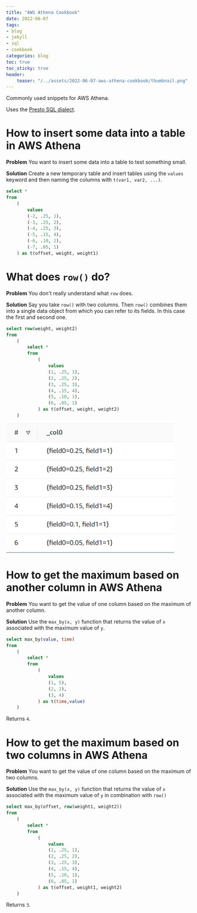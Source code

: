```yaml
---
title: "AWS Athena Cookbook"
date: 2022-06-07
tags:
- blog
- jekyll
- sql
- cookbook
categories: blog
toc: true
toc_sticky: true
header:
    teaser: "/../assets/2022-06-07-aws-athena-cookbook/thumbnail.png"
---
```


Commonly used snippets for AWS Athena. 

Uses the [Presto SQL dialect](https://prestodb.io/docs/current/index.html).



# How to insert some data into a table in AWS Athena 

**Problem** You want to insert some data into a table to test something small.

**Solution** Create a new temporary table and insert tables using the `values` keyword and
then naming the columns with `t(var1, var2, ...)`.

```sql
select *
from
    (
        values
        (-2, .25, 1),
        (-3, .25, 2),
        (-4, .25, 3),
        (-5, .15, 4),
        (-6, .10, 1),
        (-7, .05, 1)
    ) as t(offset, weight, weight1)
```

# What does `row()` do? 

**Problem** You don't really understand what `row` does. 

**Solution** Say you take `row()` with two columns. Then `row()` combines them into a single data object from which you can refer to its fields. In this case the first and second one. 

```sql
select row(weight, weight2)
from
    (
        select *
        from
            (
                values
                (1, .25, 1),
                (2, .25, 2),
                (3, .25, 3),
                (4, .15, 4),
                (5, .10, 1),
                (6, .05, 1)
            ) as t(offset, weight, weight2)
    )
```

![](/../assets/2022-06-07-aws-athena-cookbook/2022-06-07-22-08-19.png)

# How to get the maximum based on another column in AWS Athena

**Problem** You want to get the value of one column based on the maximum of another column.

**Solution** Use the `max_by(x, y)` function that returns the value of `x` associated with the maximum value of `y`.

```sql
select max_by(value, time)
from
    (
        select *
        from
            (
                values
                (1, 5),
                (2, 2),
                (3, 4)
            ) as t(time,value)
    )
```

Returns `4`. 

# How to get the maximum based on two columns in AWS Athena

**Problem** You want to get the value of one column based on the maximum of two columns.

**Solution** Use the `max_by(x, y)` function that returns the value of `x` associated with the maximum value of `y` in combination with `row()`

```sql
select max_by(offset, row(weight1, weight2))
from
    (
        select *
        from
            (
                values
                (1, .25, 1),
                (2, .25, 2),
                (3, .25, 3),
                (4, .15, 4),
                (5, .10, 1),
                (6, .05, 1)
            ) as t(offset, weight1, weight2)
    )
```

Returns `3`. 

